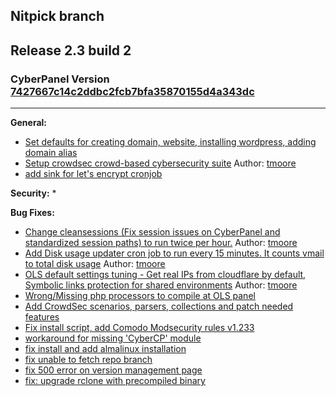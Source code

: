 Nitpick branch
------------------------------------------------------------------------------

## Release 2.3 build 2 
### CyberPanel Version [7427667c14c2ddbc2fcb7bfa35870155d4a343dc](https://github.com/usmannasir/cyberpanel/commit/85596f08cfb31393d548de76d33859b9517a383a)
------------------------------------------------------------------------------

**General:**
* [Set defaults for creating domain, website, installing wordpress, adding domain alias](https://github.com/josephgodwinkimani/cyberpanel/commit/ca71e55c784679fe0f57f7d75049220f047a9efb) 
* [Setup crowdsec crowd-based cybersecurity suite](https://github.com/josephgodwinkimani/cyberpanel/commit/2869f5016a0c7353335609e7bce6e0df5ba554b0) Author: [tmoore](https://community.cyberpanel.net/u/tmoore)
* [add sink for let's encrypt cronjob](https://github.com/josephgodwinkimani/cyberpanel/commit/b563d9edf6e6188f1deb8668564d40c993c758be)

**Security:**
*

**Bug Fixes:**
* [Change cleansessions (Fix session issues on CyberPanel and standardized session paths) to run twice per hour.](https://github.com/josephgodwinkimani/cyberpanel/commit/0af08466bd9584f087ea26be37b0a91ff16f91d4) Author: [tmoore](https://community.cyberpanel.net/u/tmoore)
* [Add Disk usage updater cron job to run every 15 minutes. It counts vmail to total disk usage](https://github.com/josephgodwinkimani/cyberpanel/commit/2869f5016a0c7353335609e7bce6e0df5ba554b0) Author: [tmoore](https://community.cyberpanel.net/u/tmoore)
* [OLS default settings tuning - Get real IPs from cloudflare by default, Symbolic links protection for shared environments](https://github.com/josephgodwinkimani/cyberpanel/commit/17e0592d37df44bb87da88fbf5e038285705643d) Author: [tmoore](https://community.cyberpanel.net/u/tmoore)
* [Wrong/Missing php processors to compile at OLS panel](https://github.com/josephgodwinkimani/cyberpanel/commit/dadfc18209aec416fe3bc2088a24e8a5a30c8076)
* [Add CrowdSec scenarios, parsers, collections and patch needed features](https://github.com/josephgodwinkimani/cyberpanel/commit/31aa77e6c7481475c03025499adc7e3d41c3ce63)
* [Fix install script, add Comodo Modsecurity rules v1.233](https://github.com/josephgodwinkimani/cyberpanel/commit/0e8ffd43b1e0214da44d3ec5f84a452d8c7ad7fe)
* [workaround for missing 'CyberCP' module](https://github.com/josephgodwinkimani/cyberpanel/commit/09b12d8e86cdc42d09c2fd335c04a8a2d6bbe85b)
* [fix install and add almalinux installation](https://github.com/josephgodwinkimani/cyberpanel/commit/12ed05d83a8881cfef21bac3e9f2ea3b5f67691e)
* [fix unable to fetch repo branch](https://github.com/josephgodwinkimani/cyberpanel/commit/10f558294523be094118ddfe1c350c8ef93c7dc7)
* [fix 500 error on version management page](https://github.com/josephgodwinkimani/cyberpanel/commit/6a0b58b14fa573a703113b9cdde0d2cfd7a4f203)
* [fix: upgrade rclone with precompiled binary](https://github.com/josephgodwinkimani/cyberpanel/commit/e506cc197ef29d38d5fa90baf664679ef655b115)

